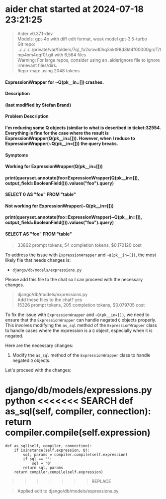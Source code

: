 
# aider chat started at 2024-07-18 23:21:25

> Aider v0.37.1-dev  
> Models: gpt-4o with diff edit format, weak model gpt-3.5-turbo  
> Git repo: ../../../../private/var/folders/7q/_fx2smvd0hq3nkt98d3kt4f00000gn/T/tmp4xm4qqf0/.git with 6,584 files  
> Warning: For large repos, consider using an .aiderignore file to ignore irrelevant files/dirs.  
> Repo-map: using 2048 tokens  

#### ExpressionWrapper for ~Q(pk__in=[]) crashes.  
#### Description  
#### 	   
#### 		(last modified by Stefan Brand)  
#### 	   
#### Problem Description  
#### I'm reducing some Q objects (similar to what is described in ticket:32554. Everything is fine for the case where the result is ExpressionWrapper(Q(pk__in=[])). However, when I reduce to ExpressionWrapper(~Q(pk__in=[])) the query breaks.  
#### Symptoms  
#### Working for ExpressionWrapper(Q(pk__in=[]))  
#### print(queryset.annotate(foo=ExpressionWrapper(Q(pk__in=[]), output_field=BooleanField())).values("foo").query)  
#### SELECT 0 AS "foo" FROM "table"  
#### Not working for ExpressionWrapper(~Q(pk__in=[]))  
#### print(queryset.annotate(foo=ExpressionWrapper(~Q(pk__in=[]), output_field=BooleanField())).values("foo").query)  
#### SELECT AS "foo" FROM "table"  
> 33862 prompt tokens, 54 completion tokens, $0.170120 cost  

To address the issue with `ExpressionWrapper` and `~Q(pk__in=[])`, the most likely file that needs changes is:

- `django/db/models/expressions.py`

Please add this file to the chat so I can proceed with the necessary changes.

> django/db/models/expressions.py  
> Add these files to the chat? yes  
> 15326 prompt tokens, 205 completion tokens, $0.079705 cost  

To fix the issue with `ExpressionWrapper` and `~Q(pk__in=[])`, we need to ensure that the `ExpressionWrapper` can handle negated `Q` objects properly. This involves modifying the `as_sql` method of the `ExpressionWrapper` class to handle cases where the expression is a `Q` object, especially when it is negated.

Here are the necessary changes:

1. Modify the `as_sql` method of the `ExpressionWrapper` class to handle negated `Q` objects.

Let's proceed with the changes:

django/db/models/expressions.py
<source>python
<<<<<<< SEARCH
    def as_sql(self, compiler, connection):
        return compiler.compile(self.expression)
=======
    def as_sql(self, compiler, connection):
        if isinstance(self.expression, Q):
            sql, params = compiler.compile(self.expression)
            if sql == '':
                sql = '0'
            return sql, params
        return compiler.compile(self.expression)
>>>>>>> REPLACE
</source>

> Applied edit to django/db/models/expressions.py  
